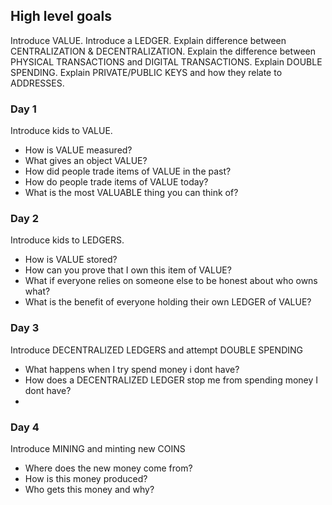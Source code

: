 ## High level goals

Introduce VALUE.
Introduce a LEDGER.
Explain difference between CENTRALIZATION & DECENTRALIZATION.
Explain the difference between PHYSICAL TRANSACTIONS and DIGITAL TRANSACTIONS.
Explain DOUBLE SPENDING.
Explain PRIVATE/PUBLIC KEYS and how they relate to ADDRESSES.


### Day 1

Introduce kids to VALUE.

- How is VALUE measured?
- What gives an object VALUE?
- How did people trade items of VALUE in the past?
- How do people trade items of VALUE today?
- What is the most VALUABLE thing you can think of?

### Day 2

Introduce kids to LEDGERS.

- How is VALUE stored?
- How can you prove that I own this item of VALUE?
- What if everyone relies on someone else to be honest about who owns what?
- What is the benefit of everyone holding their own LEDGER of VALUE?

### Day 3

Introduce DECENTRALIZED LEDGERS and attempt DOUBLE SPENDING

- What happens when I try spend money i dont have?
- How does a DECENTRALIZED LEDGER stop me from spending money I dont have?
- 

### Day 4

Introduce MINING and minting new COINS

- Where does the new money come from?
- How is this money produced?
- Who gets this money and why?
